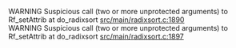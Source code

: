 WARNING Suspicious call (two or more unprotected arguments) to Rf_setAttrib at do_radixsort [src/main/radixsort.c:1890](https://github.com/wch/r-source/blob/dba0c27a399fc0d5ef498c87f60307eef8172f95/src/main/radixsort.c/#L1890)  
WARNING Suspicious call (two or more unprotected arguments) to Rf_setAttrib at do_radixsort [src/main/radixsort.c:1897](https://github.com/wch/r-source/blob/dba0c27a399fc0d5ef498c87f60307eef8172f95/src/main/radixsort.c/#L1897)  
